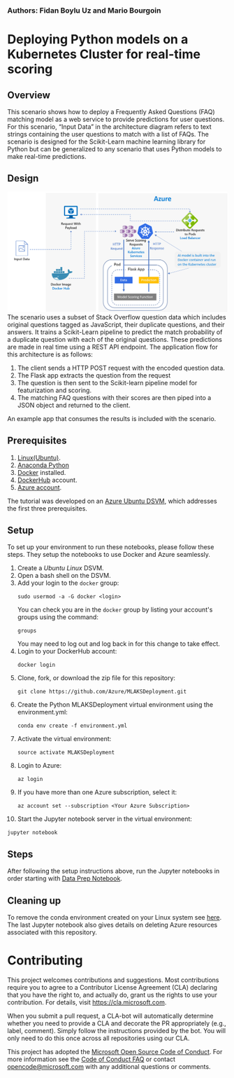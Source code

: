 ### Authors: Fidan Boylu Uz and Mario Bourgoin

# Deploying Python models on a Kubernetes Cluster for real-time scoring

## Overview
This scenario shows how to deploy a Frequently Asked Questions (FAQ) matching model as a web service to provide predictions for user questions. For this scenario, “Input Data” in the architecture diagram refers to text strings containing the user questions to match with a list of FAQs. The scenario is designed for the Scikit-Learn machine learning library for Python but can be generalized to any scenario that uses Python models to make real-time predictions.

## Design
![alt text](Design.png "Design")
The scenario uses a subset of Stack Overflow question data which includes original questions tagged as JavaScript, their duplicate questions, and their answers. It trains a Scikit-Learn pipeline to predict the match probability of a duplicate question with each of the original questions. These predictions are made in real time using a REST API endpoint.
The application flow for this architecture is as follows:
1.	The client sends a HTTP POST request with the encoded question data.
2.	The Flask app extracts the question from the request
3.	The question is then sent to the Scikit-learn pipeline model for featurization and scoring. 
4.	The matching FAQ questions with their scores are then piped into a JSON object and returned to the client.

An example app that consumes the results is included with the scenario.

## Prerequisites
1. [Linux(Ubuntu)](https://docs.microsoft.com/azure/machine-learning/data-science-virtual-machine/dsvm-ubuntu-intro).
2. [Anaconda Python](https://www.anaconda.com/download)
3. [Docker](https://docs.docker.com/v17.12/install/linux/docker-ee/ubuntu) installed.
4. [DockerHub](https://hub.docker.com/) account.
5. [Azure account](https://azure.microsoft.com).

The tutorial was developed on an [Azure Ubuntu DSVM](https://docs.microsoft.com/azure/machine-learning/data-science-virtual-machine/dsvm-ubuntu-intro), which addresses the first three prerequisites.

## Setup
To set up your environment to run these notebooks, please follow these steps.  They setup the notebooks to use Docker and Azure seamlessly.
1. Create a _Ubuntu Linux_ DSVM.
2. Open a bash shell on the DSVM.
3. Add your login to the `docker` group:
   ```
   sudo usermod -a -G docker <login>
   ```
   You can check you are in the `docker` group by listing your account's groups using the command:
   ```
   groups
   ```
   You may need to log out and log back in for this change to take effect. 
4. Login to your DockerHub account:
   ```
   docker login
   ```
5. Clone, fork, or download the zip file for this repository:
   ```
   git clone https://github.com/Azure/MLAKSDeployment.git
   ```
6. Create the Python MLAKSDeployment virtual environment using the environment.yml:
   ```
   conda env create -f environment.yml
   ```
7. Activate the virtual environment:
   ```
   source activate MLAKSDeployment
   ```
8. Login to Azure:
   ```
   az login
   ```
9. If you have more than one Azure subscription, select it:
   ```
   az account set --subscription <Your Azure Subscription>
   ```
10. Start the Jupyter notebook server in the virtual environment:
   ```
   jupyter notebook
   ```

## Steps
After following the setup instructions above, run the Jupyter notebooks in order starting with [Data Prep Notebook](https://github.com/Azure/MLAKSDeployment/blob/master/00_Data_Prep.ipynb).

## Cleaning up
To remove the conda environment created on your Linux system see [here](https://conda.io/docs/commands/env/conda-env-remove.html). The last Jupyter notebook also gives details on deleting Azure resources associated with this repository.

# Contributing
This project welcomes contributions and suggestions.  Most contributions require you to agree to a Contributor License Agreement (CLA) declaring that you have the right to, and actually do, grant us the rights to use your contribution. For details, visit https://cla.microsoft.com.

When you submit a pull request, a CLA-bot will automatically determine whether you need to provide a CLA and decorate the PR appropriately (e.g., label, comment). Simply follow the instructions provided by the bot. You will only need to do this once across all repositories using our CLA.

This project has adopted the [Microsoft Open Source Code of Conduct](https://opensource.microsoft.com/codeofconduct/). For more information see the [Code of Conduct FAQ](https://opensource.microsoft.com/codeofconduct/faq/) or contact [opencode@microsoft.com](mailto:opencode@microsoft.com) with any additional questions or comments.
